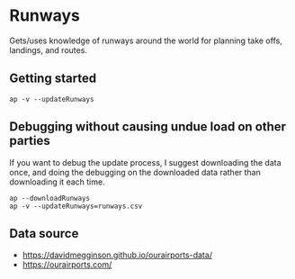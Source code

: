 # Runways

Gets/uses knowledge of runways around the world for planning take offs, landings, and routes.

## Getting started

```
ap -v --updateRunways
```

## Debugging without causing undue load on other parties

If you want to debug the update process, I suggest downloading the data once, and doing the debugging on the downloaded data rather than downloading it each time.

```
ap --downloadRunways
ap -v --updateRunways=runways.csv
```

## Data source

* https://davidmegginson.github.io/ourairports-data/
* https://ourairports.com/
